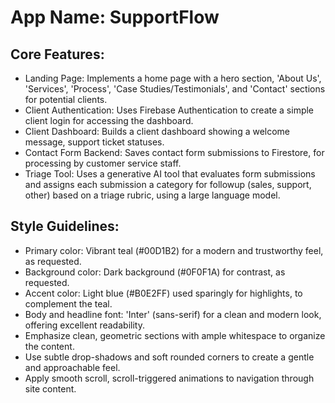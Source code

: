 # **App Name**: SupportFlow

## Core Features:

- Landing Page: Implements a home page with a hero section, 'About Us', 'Services', 'Process', 'Case Studies/Testimonials', and 'Contact' sections for potential clients.
- Client Authentication: Uses Firebase Authentication to create a simple client login for accessing the dashboard.
- Client Dashboard: Builds a client dashboard showing a welcome message, support ticket statuses.
- Contact Form Backend: Saves contact form submissions to Firestore, for processing by customer service staff.
- Triage Tool: Uses a generative AI tool that evaluates form submissions and assigns each submission a category for followup (sales, support, other) based on a triage rubric, using a large language model.

## Style Guidelines:

- Primary color: Vibrant teal (#00D1B2) for a modern and trustworthy feel, as requested.
- Background color: Dark background (#0F0F1A) for contrast, as requested.
- Accent color: Light blue (#B0E2FF) used sparingly for highlights, to complement the teal.
- Body and headline font: 'Inter' (sans-serif) for a clean and modern look, offering excellent readability.
- Emphasize clean, geometric sections with ample whitespace to organize the content.
- Use subtle drop-shadows and soft rounded corners to create a gentle and approachable feel.
- Apply smooth scroll, scroll-triggered animations to navigation through site content.